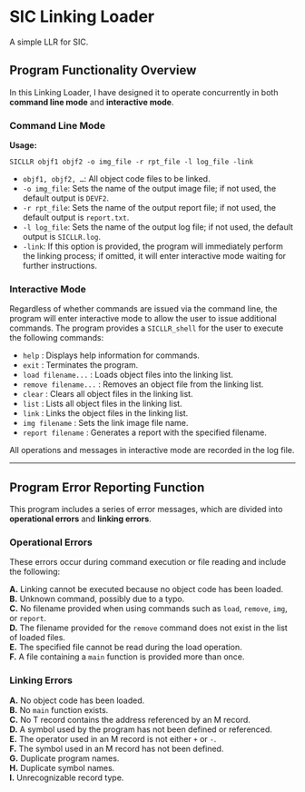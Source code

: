 # SIC Linking Loader
A simple LLR for SIC.
## Program Functionality Overview

In this Linking Loader, I have designed it to operate concurrently in both **command line mode** and **interactive mode**.

### Command Line Mode

**Usage:**
```
SICLLR objf1 objf2 -o img_file -r rpt_file -l log_file -link
```

- `objf1, objf2, …`: All object code files to be linked.
- `-o img_file`: Sets the name of the output image file; if not used, the default output is `DEVF2`.
- `-r rpt_file`: Sets the name of the output report file; if not used, the default output is `report.txt`.
- `-l log_file`: Sets the name of the output log file; if not used, the default output is `SICLLR.log`.
- `-link`: If this option is provided, the program will immediately perform the linking process; if omitted, it will enter interactive mode waiting for further instructions.

### Interactive Mode

Regardless of whether commands are issued via the command line, the program will enter interactive mode to allow the user to issue additional commands. The program provides a `SICLLR_shell` for the user to execute the following commands:

- `help`               : Displays help information for commands.
- `exit`               : Terminates the program.
- `load filename...`   : Loads object files into the linking list.
- `remove filename...` : Removes an object file from the linking list.
- `clear`              : Clears all object files in the linking list.
- `list`               : Lists all object files in the linking list.
- `link`               : Links the object files in the linking list.
- `img filename`       : Sets the link image file name.
- `report filename`    : Generates a report with the specified filename.

All operations and messages in interactive mode are recorded in the log file.

---

## Program Error Reporting Function

This program includes a series of error messages, which are divided into **operational errors** and **linking errors**.

### Operational Errors

These errors occur during command execution or file reading and include the following:

**A.** Linking cannot be executed because no object code has been loaded.  
**B.** Unknown command, possibly due to a typo.  
**C.** No filename provided when using commands such as `load`, `remove`, `img`, or `report`.  
**D.** The filename provided for the `remove` command does not exist in the list of loaded files.  
**E.** The specified file cannot be read during the load operation.  
**F.** A file containing a `main` function is provided more than once.  

### Linking Errors

**A.** No object code has been loaded.  
**B.** No `main` function exists.  
**C.** No T record contains the address referenced by an M record.  
**D.** A symbol used by the program has not been defined or referenced.  
**E.** The operator used in an M record is not either `+` or `-`.  
**F.** The symbol used in an M record has not been defined.  
**G.** Duplicate program names.  
**H.** Duplicate symbol names.  
**I.** Unrecognizable record type.  
